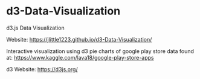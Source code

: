 # d3-Data-Visualization
d3.js Data Visualization

Website: https://jlittle1223.github.io/d3-Data-Visualization/

Interactive visualization using d3 pie charts of google play store data found at: https://www.kaggle.com/lava18/google-play-store-apps

d3 Website: https://d3js.org/
